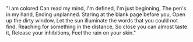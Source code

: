 "I am colored Can read my mind, I'm defined, I'm just beginning, The pen's in my hand, Ending unplanned. Staring at the blank page before you, Open up the dirty window, Let the sun illuminate the words that you could not find, Reaching for something in the distance, So close you can almost taste it, Release your inhibitions, Feel the rain on your skin." 
